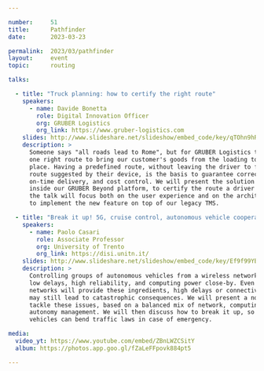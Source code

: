 ```yaml
---

number:     51
title:      Pathfinder
date:       2023-03-23

permalink:  2023/03/pathfinder
layout:     event
topic:      routing

talks:

  - title: "Truck planning: how to certify the right route"
    speakers:
      - name: Davide Bonetta
        role: Digital Innovation Officer
        org: GRUBER Logistics
        org_link: https://www.gruber-logistics.com
    slides: http://www.slideshare.net/slideshow/embed_code/key/qTOhn9hRHz1joS
    description: >
      Someone says "all roads lead to Rome", but for GRUBER Logistics there is only
      one right route to bring our customer's goods from the loading to the unloading
      place. Having a predefined route, without leaving the driver to follow any
      route suggested by their device, is the basis to guarantee correct planning,
      on-time delivery, and cost control. We will present the solution developed
      inside our GRUBER Beyond platform, to certify the route a driver has to follow:
      the talk will focus both on the user experience and on the architecture applied
      to implement the new feature on top of our legacy TMS.

  - title: "Break it up! 5G, cruise control, autonomous vehicle cooperation, and bending the rules"
    speakers:
      - name: Paolo Casari
        role: Associate Professor
        org: University of Trento
        org_link: https://disi.unitn.it/
    slides: http://www.slideshare.net/slideshow/embed_code/key/Ef9f99YBGb8KEO
    description: >
      Controlling groups of autonomous vehicles from a wireless network requires
      low delays, high reliability, and computing power close-by. Even though 5G cellular
      networks will provide these ingredients, high delays or connectivity interruptions
      may still lead to catastrophic consequences. We will present a novel solution to
      tackle these issues, based on a balanced mix of network, computing, and vehicle
      autonomy management. We will then discuss how to break it up, so that autonomous
      vehicles can bend traffic laws in case of emergency.

media:
  video_yt: https://www.youtube.com/embed/ZBnLWZCSitY
  album: https://photos.app.goo.gl/fZaLeFFpovk884pt5

---
```

